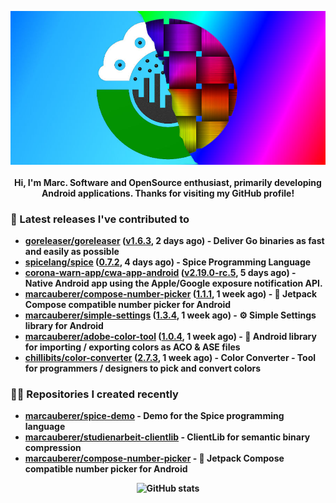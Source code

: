 <p align="center">
	<img src="https://raw.githubusercontent.com/marcauberer/marcauberer/master/images/frontpage-image.jpg">
	<br><br>
	<b>Hi, I'm Marc. Software and OpenSource enthusiast, primarily developing Android applications. Thanks for visiting my GitHub profile!
</p>

### 🚀 Latest releases I've contributed to


- [goreleaser/goreleaser](https://github.com/goreleaser/goreleaser) ([v1.6.3](https://github.com/goreleaser/goreleaser/releases/tag/v1.6.3), 2 days ago) - Deliver Go binaries as fast and easily as possible
- [spicelang/spice](https://github.com/spicelang/spice) ([0.7.2](https://github.com/spicelang/spice/releases/tag/0.7.2), 4 days ago) - Spice Programming Language
- [corona-warn-app/cwa-app-android](https://github.com/corona-warn-app/cwa-app-android) ([v2.19.0-rc.5](https://github.com/corona-warn-app/cwa-app-android/releases/tag/v2.19.0-rc.5), 5 days ago) - Native Android app using the Apple/Google exposure notification API.
- [marcauberer/compose-number-picker](https://github.com/marcauberer/compose-number-picker) ([1.1.1](https://github.com/marcauberer/compose-number-picker/releases/tag/1.1.1), 1 week ago) - 🔢 Jetpack Compose compatible number picker for Android
- [marcauberer/simple-settings](https://github.com/marcauberer/simple-settings) ([1.3.4](https://github.com/marcauberer/simple-settings/releases/tag/1.3.4), 1 week ago) - ⚙️ Simple Settings library for Android
- [marcauberer/adobe-color-tool](https://github.com/marcauberer/adobe-color-tool) ([1.0.4](https://github.com/marcauberer/adobe-color-tool/releases/tag/1.0.4), 1 week ago) - 🎨 Android library for importing / exporting colors as ACO &amp; ASE files
- [chillibits/color-converter](https://github.com/chillibits/color-converter) ([2.7.3](https://github.com/chillibits/color-converter/releases/tag/2.7.3), 1 week ago) - Color Converter - Tool for programmers / designers to pick and convert colors

### 👨‍💻 Repositories I created recently
- [marcauberer/spice-demo](https://github.com/marcauberer/spice-demo) - Demo for the Spice programming language
- [marcauberer/studienarbeit-clientlib](https://github.com/marcauberer/studienarbeit-clientlib) - ClientLib for semantic binary compression
- [marcauberer/compose-number-picker](https://github.com/marcauberer/compose-number-picker) - 🔢 Jetpack Compose compatible number picker for Android

<p align="center">
	<img src="https://github-readme-stats.vercel.app/api?username=marcauberer&show_icons=true&theme=dark" alt="GitHub stats">
</p>
